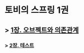 # 토비의 스프링 1권

## > [1장. 오브젝트와 의존관계](https://github.com/Chocobe/-Study-Toby_Spring_vol_1/blob/master/1%EC%9E%A5.%20%EC%98%A4%EB%B8%8C%EC%A0%9D%ED%8A%B8%EC%99%80%20%EC%9D%98%EC%A1%B4%EA%B4%80%EA%B3%84.md)

### > [2장. 테스트](https://github.com/Chocobe/-Study-Toby_Spring_vol_1/blob/master/2%EC%9E%A5_%ED%85%8C%EC%8A%A4%ED%8A%B8.md)




